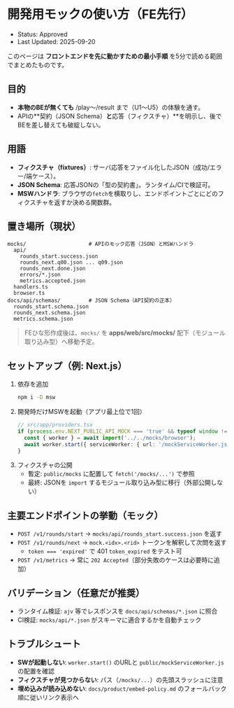 # 開発用モックの使い方（FE先行）
- Status: Approved
- Last Updated: 2025-09-20

このページは **フロントエンドを先に動かすための最小手順** を5分で読める範囲でまとめたものです。

## 目的
- **本物のBEが無くても** /play〜/result まで（U1〜U5）の体験を通す。
- APIの**契約（JSON Schema）**と**応答（フィクスチャ）**を明示し、後でBEを差し替えても破綻しない。

## 用語
- **フィクスチャ（fixtures）**: サーバ応答をファイル化したJSON（成功/エラー/端ケース）。
- **JSON Schema**: 応答JSONの「型の契約書」。ランタイム/CIで検証可。
- **MSWハンドラ**: ブラウザの`fetch`を横取りし、エンドポイントごとにどのフィクスチャを返すか決める関数群。

## 置き場所（現状）
```
mocks/                    # APIのモック応答（JSON）とMSWハンドラ
  api/
    rounds_start.success.json
    rounds_next.q00.json ... q09.json
    rounds_next.done.json
    errors/*.json
    metrics.accepted.json
  handlers.ts
  browser.ts
docs/api/schemas/         # JSON Schema（API契約の正本）
  rounds_start.schema.json
  rounds_next.schema.json
  metrics.schema.json
```
> FEひな形作成後は、`mocks/` を **apps/web/src/mocks/** 配下（モジュール取り込み型）へ移動予定。

## セットアップ（例: Next.js）
1. 依存を追加
   ```bash
   npm i -D msw
   ```
2. 開発時だけMSWを起動（アプリ最上位で1回）
   ```ts
   // src/app/providers.tsx
   if (process.env.NEXT_PUBLIC_API_MOCK === 'true' && typeof window !== 'undefined') {
     const { worker } = await import('../../mocks/browser');
     await worker.start({ serviceWorker: { url: '/mockServiceWorker.js' } });
   }
   ```
3. フィクスチャの公開
   - 暫定: `public/mocks` に配置して `fetch('/mocks/...')` で参照
   - 最終: JSONを `import` するモジュール取り込み型に移行（外部公開しない）

## 主要エンドポイントの挙動（モック）
- `POST /v1/rounds/start` → `mocks/api/rounds_start.success.json` を返す
- `POST /v1/rounds/next`  → `mock.<idx>.<rid>` トークンを解釈して次問を返す
  - `token === 'expired'` で 401 `token_expired` をテスト可
- `POST /v1/metrics`      → 常に `202 Accepted`（部分失敗のケースは必要時に追加）

## バリデーション（任意だが推奨）
- ランタイム検証: `ajv` 等でレスポンスを `docs/api/schemas/*.json` に照合
- CI検証: `mocks/api/*.json` がスキーマに適合するかを自動チェック

## トラブルシュート
- **SWが起動しない**: `worker.start()` のURLと `public/mockServiceWorker.js` の配置を確認
- **フィクスチャが見つからない**: パス（`/mocks/...`）の先頭スラッシュに注意
- **埋め込みが読み込めない**: `docs/product/embed-policy.md` のフォールバック順に従いリンク表示へ
